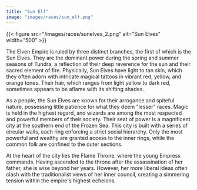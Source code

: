 ```yaml
---
title: "Sun Elf"
image: "images/races/sun_elf.png"
---
```

{{< figure src="/images/races/sunelves_2.png" alt="Sun Elves" width="500" >}}

The Elven Empire is ruled by three distinct branches, the first of which is the Sun Elves. They are the dominant power during the spring and summer seasons of Tundra, a reflection of their deep reverence for the sun and their sacred element of fire. Physically, Sun Elves have light to tan skin, which they often adorn with intricate magical tattoos in vibrant red, yellow, and orange tones. Their hair, which ranges from light yellow to dark red, sometimes appears to be aflame with its shifting shades.

As a people, the Sun Elves are known for their arrogance and spiteful nature, possessing little patience for what they deem "lesser" races. Magic is held in the highest regard, and wizards are among the most respected and powerful members of their society. Their seat of power is a magnificent city at the southern end of the Frozen Sea. This city is built with a series of circular walls, each ring enforcing a strict social hierarchy. Only the most powerful and wealthy are granted access to the inner rings, while the common folk are confined to the outer sections.

At the heart of the city lies the Flame Throne, where the young Empress commands. Having ascended to the throne after the assassination of her father, she is wise beyond her years. However, her more liberal ideas often clash with the traditionalist views of her inner council, creating a simmering tension within the empire's highest echelons.
